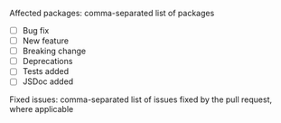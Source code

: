 <!-- Please fill the following form (check what's relevant) -->

Affected packages: comma-separated list of packages

- [ ] Bug fix
- [ ] New feature
- [ ] Breaking change
- [ ] Deprecations
- [ ] Tests added
- [ ] JSDoc added

Fixed issues: comma-separated list of issues fixed by the pull request, where applicable

<!-- Describe your changes below in detail. -->
